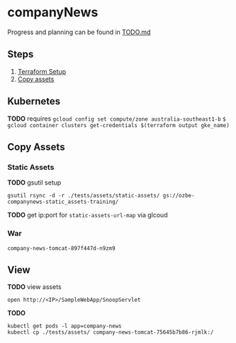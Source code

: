 # companyNews

Progress and planning can be found in [TODO.md](/TODO.md)

## Steps
1. [Terraform Setup](/terraform/README.md)
2. [Copy assets](#copy-assets)

## Kubernetes

**TODO** requires `gcloud config set compute/zone australia-southeast1-b`
`$ gcloud container clusters get-credentials $(terraform output gke_name)`

## Copy Assets

### Static Assets
**TODO** gsutil setup
```
gsutil rsync -d -r ./tests/assets/static-assets/ gs://ozbe-companynews-static_assets-training/
```
**TODO** get ip:port for `static-assets-url-map` via glcoud

### War

```
company-news-tomcat-897f447d-n9zm9
```

## View

**TODO** view assets
```
open http://<IP>/SampleWebApp/SnoopServlet
```

**TODO**
```
kubectl get pods -l app=company-news
kubectl cp ./tests/assets/ company-news-tomcat-75645b7b86-rjmlk:/
```